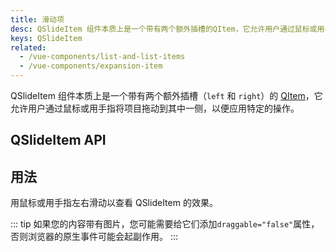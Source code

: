 ```yaml
---
title: 滑动项
desc: QSlideItem 组件本质上是一个带有两个额外插槽的QItem，它允许用户通过鼠标或用手指将项目拖动到其中一侧，以便应用特定的操作。
keys: QSlideItem
related:
  - /vue-components/list-and-list-items
  - /vue-components/expansion-item
---
```


QSlideItem 组件本质上是一个带有两个额外插槽（`left` 和 `right`）的 [QItem](/vue-components/list-and-list-items)，它允许用户通过鼠标或用手指将项目拖动到其中一侧，以便应用特定的操作。

## QSlideItem API

<doc-api file="QSlideItem" />

## 用法

用鼠标或用手指左右滑动以查看 QSlideItem 的效果。

::: tip
如果您的内容带有图片，您可能需要给它们添加`draggable="false"`属性，否则浏览器的原生事件可能会起副作用。
:::

<doc-example title="基础" file="QSlideItem/Basic" />

<doc-example title="垂直的" file="QSlideItem/Vertical" />

<doc-example title="自定义颜色" file="QSlideItem/CustomColors" />

<doc-example title="滑动时自定义" file="QSlideItem/CustomizeSlide" />

<doc-example title="只有一边可滑或都不可滑" file="QSlideItem/OneSided" />
